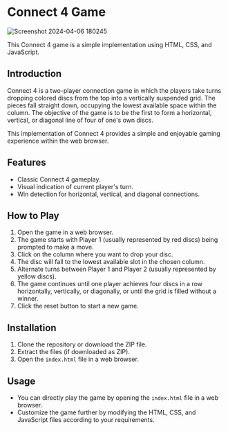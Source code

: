 # Connect 4 Game


![Screenshot 2024-04-06 180245](https://github.com/x-darkvanilla-x/Connect-4-Game/assets/122479676/23581886-d6ce-4219-9b5c-cf6a1315a648)

This Connect 4 game is a simple implementation using HTML, CSS, and JavaScript.

## Introduction

Connect 4 is a two-player connection game in which the players take turns dropping colored discs from the top into a vertically suspended grid. The pieces fall straight down, occupying the lowest available space within the column. The objective of the game is to be the first to form a horizontal, vertical, or diagonal line of four of one's own discs.

This implementation of Connect 4 provides a simple and enjoyable gaming experience within the web browser.

## Features

- Classic Connect 4 gameplay.
- Visual indication of current player's turn.
- Win detection for horizontal, vertical, and diagonal connections.

<!--
## Demo

[Live Demo](#) - Add link to your hosted game here
-->

## How to Play

1. Open the game in a web browser.
2. The game starts with Player 1 (usually represented by red discs) being prompted to make a move.
3. Click on the column where you want to drop your disc.
4. The disc will fall to the lowest available slot in the chosen column.
5. Alternate turns between Player 1 and Player 2 (usually represented by yellow discs).
6. The game continues until one player achieves four discs in a row horizontally, vertically, or diagonally, or until the grid is filled without a winner.
7. Click the reset button to start a new game.

## Installation

1. Clone the repository or download the ZIP file.
2. Extract the files (if downloaded as ZIP).
3. Open the `index.html` file in a web browser.

## Usage

- You can directly play the game by opening the `index.html` file in a web browser.
- Customize the game further by modifying the HTML, CSS, and JavaScript files according to your requirements.
